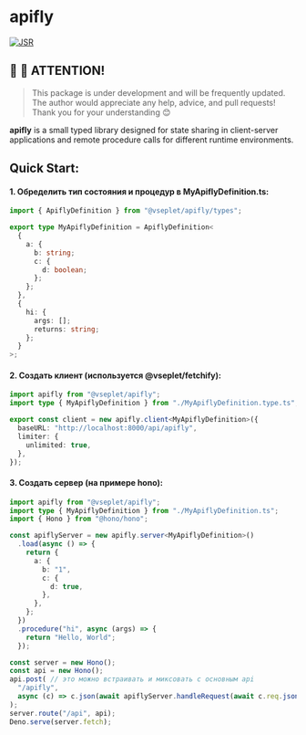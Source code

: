 # apifly

[![JSR](https://jsr.io/badges/@vseplet/apifly)](https://jsr.io/@vseplet/apifly)

## 👋 👋 ATTENTION!

> This package is under development and will be frequently updated. The author
> would appreciate any help, advice, and pull requests! Thank you for your
> understanding 😊

**apifly** is a small typed library designed for state sharing in client-server
applications and remote procedure calls for different runtime environments.

## Quick Start:

#### 1. Обределить тип состояния и процедур в **MyApiflyDefinition.ts**:

```ts
import { ApiflyDefinition } from "@vseplet/apifly/types";

export type MyApiflyDefinition = ApiflyDefinition<
  {
    a: {
      b: string;
      c: {
        d: boolean;
      };
    };
  },
  {
    hi: {
      args: [];
      returns: string;
    };
  }
>;
```

#### 2. Создать клиент (используется @vseplet/fetchify):

```ts
import apifly from "@vseplet/apifly";
import type { MyApiflyDefinition } from "./MyApiflyDefinition.type.ts";

export const client = new apifly.client<MyApiflyDefinition>({
  baseURL: "http://localhost:8000/api/apifly",
  limiter: {
    unlimited: true,
  },
});
```

#### 3. Создать сервер (на примере hono):

```ts
import apifly from "@vseplet/apifly";
import type { MyApiflyDefinition } from "./MyApiflyDefinition.ts";
import { Hono } from "@hono/hono";

const apiflyServer = new apifly.server<MyApiflyDefinition>()
  .load(async () => {
    return {
      a: {
        b: "1",
        c: {
          d: true,
        },
      },
    };
  })
  .procedure("hi", async (args) => {
    return "Hello, World";
  });

const server = new Hono();
const api = new Hono();
api.post( // это можно встраивать и миксовать с основным api
  "/apifly",
  async (c) => c.json(await apiflyServer.handleRequest(await c.req.json())),
);
server.route("/api", api);
Deno.serve(server.fetch);
```
